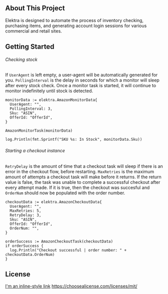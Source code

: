 ## About This Project
Elektra is designed to automate the process of inventory checking, purchasing items, and generating account login sessions for various commercial and retail sites.

## Getting Started
###### Checking stock
If ``UserAgent`` is left empty, a user-agent will be automatically generated for you. ``PollingInterval`` is the delay in seconds for which a monitor will sleep after every stock check. Once a monitor task is started, it will continue to monitor indefinitely until stock is detected.

```  
monitorData := elektra.AmazonMonitorData{
  UserAgent: "", 
  PollingInterval: 3,
  Sku: "ASIN",
  OfferId: "OfferId",
}
  
AmazonMonitorTask(monitorData) 
  
log.Println(fmt.Sprintf("SKU %s: In Stock", monitorData.Sku))
```
###### Starting a checkout instance
``RetryDelay`` is the amount of time that a checkout task will sleep if there is an error in the checkout flow, before restarting. ``MaxRetries`` is the maximum amount of attempts a checkout task will make before it returns. If the return value is false, the task was unable to complete a successful checkout after every attempt made. If it is true, then the checkout was succesful and ``OrderNum`` should now be populated with the order number. 

```
checkoutData := elektra.AmazonCheckoutData{
  UserAgent: "",
  MaxRetries: 5,
  RetryDelay: 3,
  Sku: "ASIN",
  OfferId: "OfferId",
  OrderNum: "",
}
  
orderSuccess := AmazonCheckoutTask(checkoutData) 
if orderSuccess {
  log.Println("Checkout successful | order number: " + checkoutData.OrderNum)
}
```

## License
[I'm an inline-style link](https://www.google.com)
https://choosealicense.com/licenses/mit/
